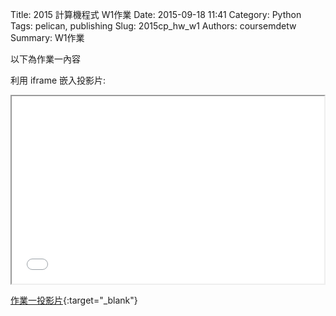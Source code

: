 Title: 2015 計算機程式 W1作業
Date: 2015-09-18 11:41
Category: Python
Tags: pelican, publishing
Slug: 2015cp_hw_w1
Authors: coursemdetw
Summary: W1作業

以下為作業一內容

利用 iframe 嵌入投影片:

<iframe src="40423140_cp_w1_p.html" width="500" height="300"></iframe>

[作業一投影片](40423140_cp_w1_p.html){:target="_blank"}



